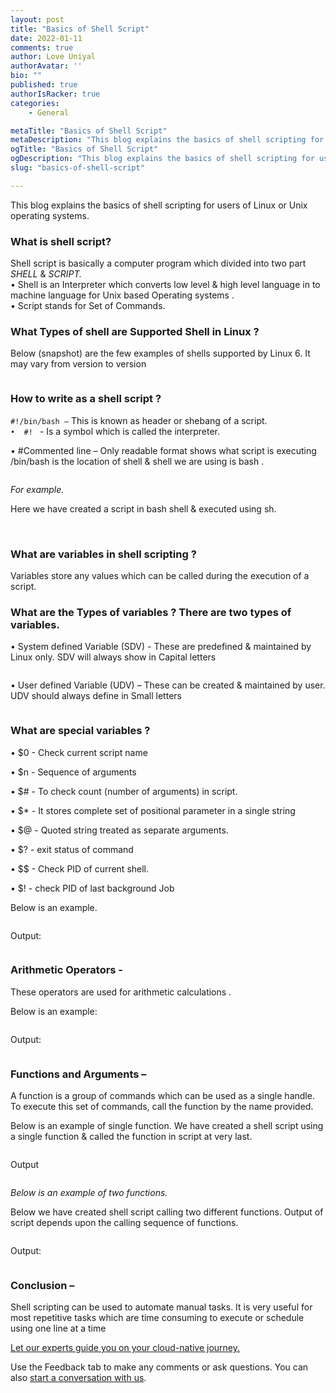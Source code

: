 ```yaml
---
layout: post
title: "Basics of Shell Script"
date: 2022-01-11
comments: true
author: Love Uniyal
authorAvatar: ''
bio: ""
published: true
authorIsRacker: true
categories:
    - General

metaTitle: "Basics of Shell Script"
metaDescription: "This blog explains the basics of shell scripting for users of Linux or Unix operating systems."
ogTitle: "Basics of Shell Script"
ogDescription: "This blog explains the basics of shell scripting for users of Linux or Unix operating systems. "
slug: "basics-of-shell-script"

---
```


This blog explains the basics of shell scripting for users of Linux or Unix operating systems.

<!--more-->

### What is shell script?                                                                                                                                               
Shell script is basically a computer program which divided into two part _SHELL_ & _SCRIPT._                      
•	Shell  is an  Interpreter which converts low level & high level language in to machine language for Unix based Operating systems .                                                                                                                                
•	Script stands for Set of Commands.

### What Types of shell are Supported Shell in Linux ?                                                                                    
Below (snapshot) are the few examples of shells supported by Linux 6. It may vary from version to version 

<img src=Picture1.png title="" alt="">

### How to write as a shell script ?                                                                                                                           
`#!/bin/bash –` This is known as header or shebang of a script.                                                                                                    
`•	#! ` - Is a symbol which is called the  interpreter.                                                                                                    

•	#Commented line – Only readable format shows what script is executing /bin/bash is the location of shell & shell we are using is bash .

<img src=Picture2.png title="" alt="">


_For example._

Here we have created a script in bash shell & executed using sh.

<img src=Picture4.png title="" alt="">

<img src=Picture5.png title="" alt="">

### What are variables in shell scripting ?                                                                                        
Variables store any values which can be called during the execution of a script.

### What are the Types of variables ?                                                                                                                                                     There are two types of variables.
•	System defined Variable (SDV) - These are predefined & maintained by Linux only. SDV will always show  in Capital letters 

<img src=Picture6.png title="" alt="">

•	User defined Variable (UDV) – These can be created & maintained by user. UDV should always define in Small letters

<img src=Picture7.png title="" alt="">

### What are special variables ?

•	$0   - Check current script name

•	$n   - Sequence of arguments

•	$#   -  To check count (number of arguments) in script.

•	$*   - It stores complete set of positional parameter in a single string

•	$@  - Quoted string treated as separate arguments.

•	$?    - exit status of command

•	$$    - Check PID of current shell.

•	$!     - check PID of last background Job

Below is an example.

<img src=Picture8.png title="" alt="">

Output:

<img src=Picture9.png title="" alt="">

### Arithmetic Operators -

These operators are used for arithmetic calculations .

Below is an example:

<img src=Picture10.png title="" alt="">

Output:

<img src=Picture11.png title="" alt="">

### Functions and Arguments –
A function is a group of commands which can be used as a single handle. To execute this set of commands, call the function by the name provided.

Below is an example of single function.
We have created a shell script using a single function & called the function in script at very last.

<img src=Picture12.png title="" alt="">

Output

<img src=Picture13.png title="" alt="">

_Below is an example of two functions._

Below we have created shell script calling two different functions.
Output of script depends upon the calling sequence of functions.

<img src=Picture14.png title="" alt="">

Output:

<img src=Picture15.png title="" alt="">

### Conclusion –
Shell scripting can be used to automate manual tasks.
It is very useful for most repetitive tasks which are time consuming to execute or schedule using one line at a time


<a class="cta red" id="cta" href="https://www.rackspace.com/hub/modern-cloud-applications">Let our experts guide you on your cloud-native journey.</a>

Use the Feedback tab to make any comments or ask questions. You can also
[start a conversation with us](https://www.rackspace.com/contact).
